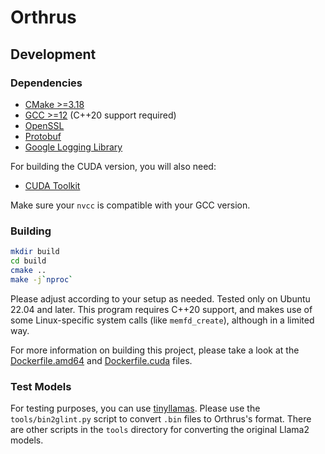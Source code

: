 # Orthrus

## Development

### Dependencies

- [CMake >=3.18](https://cmake.org/)
- [GCC >=12](https://gcc.gnu.org/) (C++20 support required)
- [OpenSSL](https://www.openssl.org/)
- [Protobuf](https://developers.google.com/protocol-buffers)
- [Google Logging Library](https://github.com/google/glog)

For building the CUDA version, you will also need:
- [CUDA Toolkit](https://developer.nvidia.com/cuda-toolkit)

Make sure your `nvcc` is compatible with your GCC version.

### Building

```bash
mkdir build
cd build
cmake ..
make -j`nproc`
```

Please adjust according to your setup as needed. Tested only on Ubuntu 22.04
and later. This program requires C++20 support, and makes use of some
Linux-specific system calls (like `memfd_create`), although in a limited way.

For more information on building this project, please take a look at the
[Dockerfile.amd64](docker/Dockerfile.amd64) and
[Dockerfile.cuda](docker/Dockerfile.cuda) files.

### Test Models

For testing purposes, you can use
[tinyllamas](https://huggingface.co/karpathy/tinyllamas). Please use the
`tools/bin2glint.py` script to convert `.bin` files to Orthrus's format. There
are other scripts in the `tools` directory for converting the original Llama2
models.
